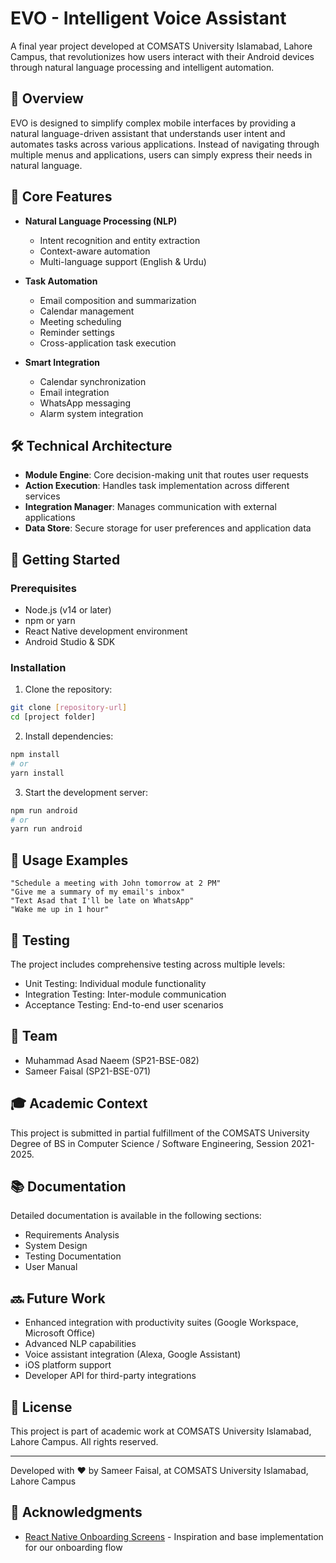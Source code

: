 # EVO - Intelligent Voice Assistant

A final year project developed at COMSATS University Islamabad, Lahore Campus, that revolutionizes how users interact with their Android devices through natural language processing and intelligent automation.

## 🌟 Overview

EVO is designed to simplify complex mobile interfaces by providing a natural language-driven assistant that understands user intent and automates tasks across various applications. Instead of navigating through multiple menus and applications, users can simply express their needs in natural language.

## 🎯 Core Features

- **Natural Language Processing (NLP)**
  - Intent recognition and entity extraction
  - Context-aware automation
  - Multi-language support (English & Urdu)

- **Task Automation**
  - Email composition and summarization
  - Calendar management
  - Meeting scheduling
  - Reminder settings
  - Cross-application task execution

- **Smart Integration**
  - Calendar synchronization
  - Email integration
  - WhatsApp messaging
  - Alarm system integration

## 🛠️ Technical Architecture

- **Module Engine**: Core decision-making unit that routes user requests
- **Action Execution**: Handles task implementation across different services
- **Integration Manager**: Manages communication with external applications
- **Data Store**: Secure storage for user preferences and application data

## 🚀 Getting Started

### Prerequisites

- Node.js (v14 or later)
- npm or yarn
- React Native development environment
- Android Studio & SDK

### Installation

1. Clone the repository:

```bash
git clone [repository-url]
cd [project folder]
```

2. Install dependencies:

```bash
npm install
# or
yarn install
```

3. Start the development server:

```bash
npm run android
# or
yarn run android
```

## 📱 Usage Examples

```plaintext
"Schedule a meeting with John tomorrow at 2 PM"
"Give me a summary of my email's inbox"
"Text Asad that I'll be late on WhatsApp"
"Wake me up in 1 hour"
```

## 🧪 Testing

The project includes comprehensive testing across multiple levels:
- Unit Testing: Individual module functionality
- Integration Testing: Inter-module communication
- Acceptance Testing: End-to-end user scenarios

## 👥 Team

- Muhammad Asad Naeem (SP21-BSE-082)
- Sameer Faisal (SP21-BSE-071)

## 🎓 Academic Context

This project is submitted in partial fulfillment of the COMSATS University Degree of BS in Computer Science / Software Engineering, Session 2021-2025.

## 📚 Documentation

Detailed documentation is available in the following sections:
- Requirements Analysis
- System Design
- Testing Documentation
- User Manual

## 🔜 Future Work

- Enhanced integration with productivity suites (Google Workspace, Microsoft Office)
- Advanced NLP capabilities
- Voice assistant integration (Alexa, Google Assistant)
- iOS platform support
- Developer API for third-party integrations

## 📄 License

This project is part of academic work at COMSATS University Islamabad, Lahore Campus. All rights reserved.

---

Developed with ❤️ by Sameer Faisal, at COMSATS University Islamabad, Lahore Campus


## 🙏 Acknowledgments

- [React Native Onboarding Screens](https://github.com/areasflavio/react-native-onboarding-screens) - Inspiration and base implementation for our onboarding flow

